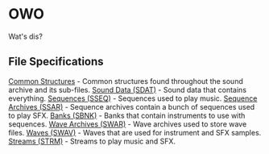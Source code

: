# OWO
Wat's dis?

## File Specifications
[Common Structures](specs/common.md) - Common structures found throughout the sound archive and its sub-files.
[Sound Data (SDAT)](specs/soundData.md) - Sound data that contains everything.
[Sequences (SSEQ)](specs/sequence.md) - Sequences used to play music.
[Sequence Archives (SSAR)](specs/sequenceArchive.md) - Sequence archives contain a bunch of sequences used to play SFX.
[Banks (SBNK)](specs/bank.md) - Banks that contain instruments to use with sequences.
[Wave Archives (SWAR)](specs/waveArchive.md) - Wave archives used to store wave files.
[Waves (SWAV)](specs/wave.md) - Waves that are used for instrument and SFX samples.
[Streams (STRM)](specs/stream.md) - Streams to play music and SFX.